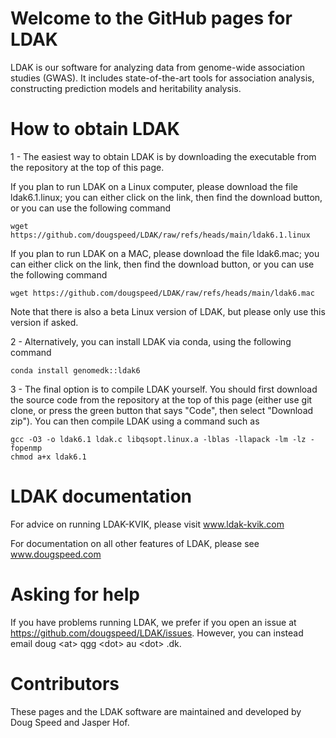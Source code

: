 # Welcome to the GitHub pages for LDAK

LDAK is our software for analyzing data from genome-wide association studies (GWAS). It includes state-of-the-art tools for association analysis, constructing prediction models and heritability analysis. 

# How to obtain LDAK

1 - The easiest way to obtain LDAK is by downloading the executable from the repository at the top of this page.

If you plan to run LDAK on a Linux computer, please download the file ldak6.1.linux; you can either click on the link, then find the download button, or you can use the following command

```
wget https://github.com/dougspeed/LDAK/raw/refs/heads/main/ldak6.1.linux
```

If you plan to run LDAK on a MAC, please download the file ldak6.mac; you can either click on the link, then find the download button, or you can use the following command

```
wget https://github.com/dougspeed/LDAK/raw/refs/heads/main/ldak6.mac
```
Note that there is also a beta Linux version of LDAK, but please only use this version if asked.

2 - Alternatively, you can install LDAK via conda, using the following command

```
conda install genomedk::ldak6
```

3 - The final option is to compile LDAK yourself. You should first download the source code from the repository at the top of this page (either use git clone, or press the green button that says "Code", then select "Download zip"). You can then compile LDAK using a command such as

```
gcc -O3 -o ldak6.1 ldak.c libqsopt.linux.a -lblas -llapack -lm -lz -fopenmp
chmod a+x ldak6.1
```

# LDAK documentation

For advice on running LDAK-KVIK, please visit www.ldak-kvik.com

For documentation on all other features of LDAK, please see www.dougspeed.com

# Asking for help

If you have problems running LDAK, we prefer if you open an issue at https://github.com/dougspeed/LDAK/issues. However, you can instead email doug \<at\> qgg \<dot\> au \<dot\> .dk.

# Contributors

These pages and the LDAK software are maintained and developed by Doug Speed and Jasper Hof.
